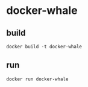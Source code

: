 # docker-whale

## build
```
docker build -t docker-whale
```

## run
```
docker run docker-whale
```
